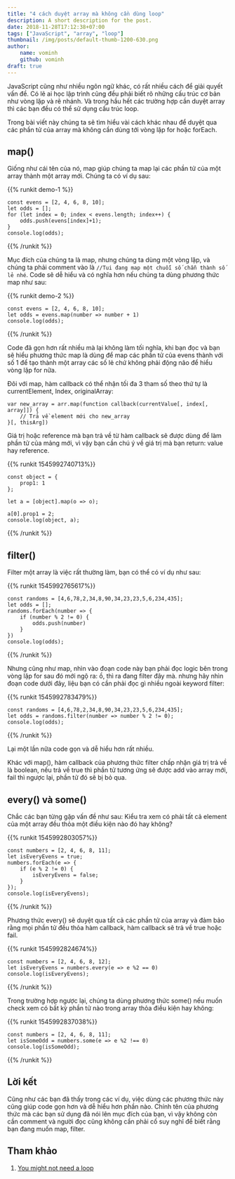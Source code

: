 ```yaml
---
title: "4 cách duyệt array mà không cần dùng loop"
description: A short description for the post.
date: 2018-11-28T17:12:38+07:00
tags: ["JavaScript", "array", "loop"]
thumbnail: /img/posts/default-thumb-1200-630.png
author:
    name: vominh
    github: vominh
draft: true
---
```


JavaScript cũng như nhiều ngôn ngữ khác, có rất nhiều cách để giải quyết vấn đề. Có lẽ ai học lập trình cũng đều phải biết rõ những cấu trúc cơ bản như vòng lặp và rẽ nhánh. Và trong hầu hết các trường hợp cần duyệt array thì các bạn đều có thể sử dụng cấu trúc loop.

Trong bài viết này chúng ta sẽ tìm hiểu vài cách khác nhau để duyệt qua các phần tử của array mà không cần dùng tới vòng lặp for hoặc forEach.

## map()

Giống như cái tên của nó, map giúp chúng ta map lại các phần tử của một array thành một array mới. Chúng ta có ví dụ sau:

{{% runkit demo-1 %}}
```
const evens = [2, 4, 6, 8, 10];
let odds = [];
for (let index = 0; index < evens.length; index++) {
    odds.push(evens[index]+1);
}
console.log(odds);
```
{{% /runkit %}}

Mục đích của chúng ta là map, nhưng chúng ta dùng một vòng lặp, và chúng ta phải comment vào là `//Tui đang map một chuỗi số chẵn thành số lẻ nhé`. Code sẽ dễ hiểu và có nghĩa hơn nếu chúng ta dùng phương thức map như sau:

{{% runkit demo-2 %}}
```
const evens = [2, 4, 6, 8, 10];
let odds = evens.map(number => number + 1)
console.log(odds);
```
{{% /runkit %}}

Code đã gọn hơn rất nhiều mà lại không làm tối nghĩa, khi bạn đọc và bạn sẽ hiểu phương thức map là dùng để map các phần tử của evens thành với số 1 để tạo thành một array các số lẻ chứ không phải động não để hiểu vòng lặp for nữa.

Đôi với map, hàm callback có thể nhận tối đa 3 tham số theo thứ tự là currentElement, Index, originalArray:

```
var new_array = arr.map(function callback(currentValue[, index[, array]]) {
    // Trả về element mới cho new_array
}[, thisArg])
```

Giá trị hoặc reference mà bạn trả về từ hàm callback sẽ được dùng để làm phần tử của mảng mới, vì vậy bạn cần chú ý về giá trị mà bạn return: value hay reference.

{{% runkit 1545992740713%}}
```
const object = {
    prop1: 1
};

let a = [object].map(o => o);

a[0].prop1 = 2;
console.log(object, a);
```
{{% /runkit %}}

## filter()

Filter một array là việc rất thường làm, bạn có thể có ví dụ như sau:

{{% runkit 1545992765617%}}
```
const randoms = [4,6,78,2,34,8,90,34,23,23,5,6,234,435];
let odds = [];
randoms.forEach(number => {
    if (number % 2 != 0) {
        odds.push(number)
    }
})
console.log(odds);
```
{{% /runkit %}}

Nhưng cũng như map, nhìn vào đoạn code này bạn phải đọc logic bên trong vòng lặp for sau đó mới ngộ ra: ồ, thì ra đang filter đây mà. nhưng hãy nhìn đoạn code dưới đây, liệu bạn có cần phải đọc gì nhiều ngoài keyword filter:

{{% runkit 1545992783479%}}
```
const randoms = [4,6,78,2,34,8,90,34,23,23,5,6,234,435];
let odds = randoms.filter(number => number % 2 != 0);
console.log(odds);
```
{{% /runkit %}}

Lại một lần nữa code gọn và dễ hiểu hơn rất nhiều.

Khác với map(), hàm callback của phương thức filter chấp nhận giá trị trả về là boolean, nếu trả về true thì phần tử tương ứng sẽ được add vào array mới, fail thì ngược lại, phần tử đó sẽ bị bỏ qua.

## every() và some()

Chắc các bạn từng gặp vấn đề như sau: Kiểu tra xem có phải tất cả element của một array đều thỏa một điều kiện nào đó hay không?

{{% runkit 1545992803057%}}
```
const numbers = [2, 4, 6, 8, 11];
let isEveryEvens = true;
numbers.forEach(e => {
    if (e % 2 != 0) {
        isEveryEvens = false;
    }
});
console.log(isEveryEvens);
```
{{% /runkit %}}

Phương thức every() sẽ duyệt qua tất cả các phần tử của array và đảm bảo rằng mọi phần tử đều thỏa hàm callback, hàm callback sẽ trả về true hoặc fail.

{{% runkit 1545992824674%}}
```
const numbers = [2, 4, 6, 8, 12];
let isEveryEvens = numbers.every(e => e %2 == 0)
console.log(isEveryEvens);
```
{{% /runkit %}}

Trong trường hợp ngược lại, chúng ta dùng phương thức some() nếu muốn check xem có bất kỳ phần tử nào trong array thỏa điều kiện hay không:

{{% runkit 1545992837038%}}
```
const numbers = [2, 4, 6, 8, 11];
let isSomeOdd = numbers.some(e => e %2 !== 0)
console.log(isSomeOdd);
```
{{% /runkit %}}

## Lời kết

Cũng như các bạn đã thấy trong các ví dụ, việc dùng các phương thức này cũng giúp code gọn hơn và dễ hiểu hơn phần nào. Chính tên của phương thức mà các bạn sử dụng đã nói lên mục đích của bạn, vì vậy không còn cần comment và người đọc cũng không cần phải cố suy nghĩ để biết rằng bạn đang muốn map, filter.

## Tham khảo

1. [You might not need a loop](https://bitsofco.de/you-might-not-need-a-loop/)
